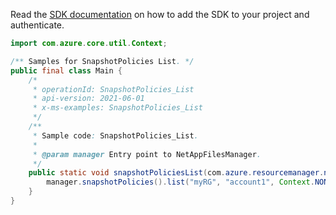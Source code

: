 Read the [SDK documentation](https://github.com/Azure/azure-sdk-for-java/blob/azure-resourcemanager-netapp_1.0.0-beta.5/sdk/netapp/azure-resourcemanager-netapp/README.md) on how to add the SDK to your project and authenticate.

```java
import com.azure.core.util.Context;

/** Samples for SnapshotPolicies List. */
public final class Main {
    /*
     * operationId: SnapshotPolicies_List
     * api-version: 2021-06-01
     * x-ms-examples: SnapshotPolicies_List
     */
    /**
     * Sample code: SnapshotPolicies_List.
     *
     * @param manager Entry point to NetAppFilesManager.
     */
    public static void snapshotPoliciesList(com.azure.resourcemanager.netapp.NetAppFilesManager manager) {
        manager.snapshotPolicies().list("myRG", "account1", Context.NONE);
    }
}
```
